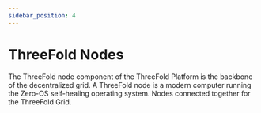 ```yaml
---
sidebar_position: 4
---
```


# ThreeFold Nodes

The ThreeFold node component of the ThreeFold Platform is the backbone of the decentralized grid. A ThreeFold node is a modern computer running the Zero-OS self-healing operating system. Nodes connected together for the ThreeFold Grid.